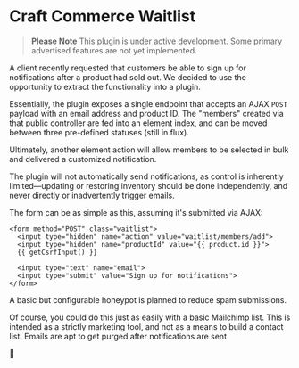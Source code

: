 # Craft Commerce Waitlist

> **Please Note**
> This plugin is under active development. Some primary advertised features are not yet implemented.

A client recently requested that customers be able to sign up for notifications after a product had sold out. We decided to use the opportunity to extract the functionality into a plugin.

Essentially, the plugin exposes a single endpoint that accepts an AJAX `POST` payload with an email address and product ID. The "members" created via that public controller are fed into an element index, and can be moved between three pre-defined statuses (still in flux).

Ultimately, another element action will allow members to be selected in bulk and delivered a customized notification.

The plugin will not automatically send notifications, as control is inherently limited—updating or restoring inventory should be done independently, and never directly or inadvertently trigger emails.

The form can be as simple as this, assuming it's submitted via AJAX:

```twig
<form method="POST" class="waitlist">
  <input type="hidden" name="action" value="waitlist/members/add">
  <input type="hidden" name="productId" value="{{ product.id }}">
  {{ getCsrfInput() }}

  <input type="text" name="email">
  <input type="submit" value="Sign up for notifications">
</form>
```

A basic but configurable honeypot is planned to reduce spam submissions.

Of course, you could do this just as easily with a basic Mailchimp list. This is intended as a strictly marketing tool, and not as a means to build a contact list. Emails are apt to get purged after notifications are sent.

:deciduous_tree:
